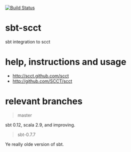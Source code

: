 [![Build Status](https://travis-ci.org/SCCT/sbt-scct.png?branch=master)](https://travis-ci.org/SCCT/sbt-scct)

sbt-scct
========

sbt integration to scct


help, instructions and usage
===========================

* http://scct.github.com/scct
* http://github.com/SCCT/scct


relevant branches
=================

> master

sbt 0.12, scala 2.9, and improving.

> sbt-0.7.7

Ye really olde version of sbt.

